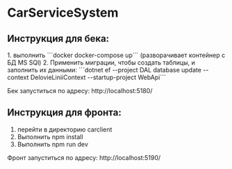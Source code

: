 <h1>CarServiceSystem</h1>
<h2>Инструкция для бека:</h2>
1. выполнить ```docker docker-compose up``` (разворачивает контейнер с БД MS SQl)
2. Применить миграции, чтобы создать таблицы, и заполнить их данными: ```dotnet ef --project DAL database update  --context DelovieLiniiContext --startup-project WebApi```

Бек запуститься по адресу: http://localhost:5180/

<h2>Инструкция для фронта:</h2>

1. перейти в директорию carclient
2. Выполнить npm install
3. Выполнить npm run dev

Фронт запуститься по адресу: http://localhost:5190/
